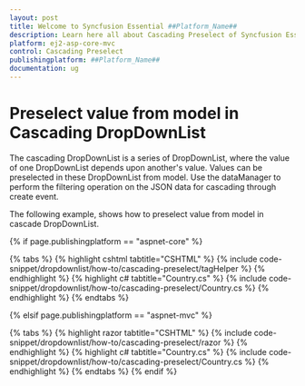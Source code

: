 ```yaml
---
layout: post
title: Welcome to Syncfusion Essential ##Platform_Name##
description: Learn here all about Cascading Preselect of Syncfusion Essential ##Platform_Name## widgets based on HTML5 and jQuery.
platform: ej2-asp-core-mvc
control: Cascading Preselect
publishingplatform: ##Platform_Name##
documentation: ug
---
```



# Preselect value from model in Cascading DropDownList

The cascading DropDownList is a series of DropDownList, where the value of one DropDownList depends
upon  another's value. Values can be preselected in these DropDownList from model. Use the dataManager to perform the filtering operation on the JSON data for cascading through create event.

The following example, shows how to preselect value from model in cascade DropDownList.

{% if page.publishingplatform == "aspnet-core" %}

{% tabs %}
{% highlight cshtml tabtitle="CSHTML" %}
{% include code-snippet/dropdownlist/how-to/cascading-preselect/tagHelper %}
{% endhighlight %}
{% highlight c# tabtitle="Country.cs" %}
{% include code-snippet/dropdownlist/how-to/cascading-preselect/Country.cs %}
{% endhighlight %}
{% endtabs %}

{% elsif page.publishingplatform == "aspnet-mvc" %}

{% tabs %}
{% highlight razor tabtitle="CSHTML" %}
{% include code-snippet/dropdownlist/how-to/cascading-preselect/razor %}
{% endhighlight %}
{% highlight c# tabtitle="Country.cs" %}
{% include code-snippet/dropdownlist/how-to/cascading-preselect/Country.cs %}
{% endhighlight %}
{% endtabs %}
{% endif %}

